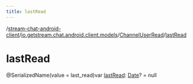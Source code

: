 ```yaml
---
title: lastRead
---
```

/[stream-chat-android-client](../../index.md)/[io.getstream.chat.android.client.models](../index.md)/[ChannelUserRead](index.md)/[lastRead](lastRead.md)  
  
  
  
# lastRead  
@SerializedName(value = last_read)var [lastRead](lastRead.md): [Date](https://developer.android.com/reference/kotlin/java/util/Date.html)? = null
